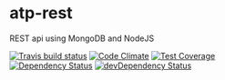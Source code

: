 # atp-rest

REST api using MongoDB and NodeJS

[![Travis build status](http://img.shields.io/travis/dennisdevetter/atp-rest.svg?style=flat)](https://travis-ci.org/dennisdevetter/atp-rest)
[![Code Climate](https://codeclimate.com/github/dennisdevetter/atp-rest/badges/gpa.svg)](https://codeclimate.com/github/dennisdevetter/atp-rest)
[![Test Coverage](https://codeclimate.com/github/dennisdevetter/atp-rest/badges/coverage.svg)](https://codeclimate.com/github/dennisdevetter/atp-rest)
[![Dependency Status](https://david-dm.org/dennisdevetter/atp-rest.svg)](https://david-dm.org/dennisdevetter/atp-rest)
[![devDependency Status](https://david-dm.org/dennisdevetter/atp-rest/dev-status.svg)](https://david-dm.org/dennisdevetter/atp-rest#info=devDependencies)
